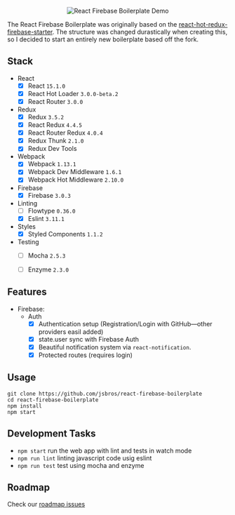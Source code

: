 <p align="center">
  <img src='http://imgur.com/e4TbOxj.gif' alt='React Firebase Boilerplate Demo'/>
</p>

The React Firebase Boilerplate was originally based on the [react-hot-redux-firebase-starter](https://github.com/douglascorrea/react-hot-redux-firebase-starter). The structure was changed durastically when creating this, so I decided to start an entirely new boilerplate based off the fork.

## Stack

- React
  - [X] React `15.1.0`
  - [X] React Hot Loader `3.0.0-beta.2`
  - [X] React Router `3.0.0`
- Redux
  - [X] Redux `3.5.2`
  - [X] React Redux `4.4.5`
  - [X] React Router Redux `4.0.4`
  - [X] Redux Thunk `2.1.0`
  - [X] Redux Dev Tools
- Webpack    
  - [X] Webpack `1.13.1`
  - [X] Webpack Dev Middleware `1.6.1`
  - [X] Webpack Hot Middleware `2.10.0`
- Firebase
  - [X] Firebase `3.0.3`
- Linting
  - [ ] Flowtype `0.36.0`
  - [X] Eslint `3.11.1`
- Styles
  - [X] Styled Components `1.1.2`
- Testing
  - [ ] Mocha `2.5.3`
  - [ ] Enzyme `2.3.0`


## Features

- Firebase:
  - Auth
    - [X] Authentication setup (Registration/Login with GitHub—other providers easil added)
    - [X] state.user sync with Firebase Auth
    - [X] Beautiful notification system via `react-notification`.
    - [X] Protected routes (requires login)

## Usage

```
git clone https://github.com/jsbros/react-firebase-boilerplate
cd react-firebase-boilerplate
npm install
npm start
```

## Development Tasks

- `npm start` run the web app with lint and tests in watch mode
- `npm run lint` linting javascript code usig eslint
- `npm run test` test using mocha and enzyme

## Roadmap

Check our [roadmap issues](https://github.com/jsbros/react-firebase-boilerplate/issues?q=is%3Aissue+is%3Aopen+label%3Aroadmap)
